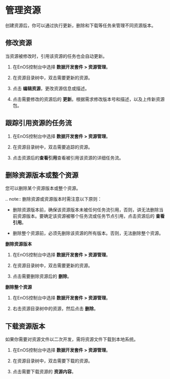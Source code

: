 # 管理资源

创建资源后，你可以通过执行更新，删除和下载等任务来管理不同资源版本。


## 修改资源<edit>

当资源被修改时，引用该资源的任务也会自动更新。

1. 在EnOS控制台中选择 **数据开发套件 > 资源管理**。

2. 在资源目录树中，双击需要更新的资源。

3. 点击 **编辑资源**，更改资源信息或描述。

4. 点击需要修改的资源后的 **更新**。根据需求修改版本号和描述，以及上传新资源包。


## 跟踪引用资源的任务流<trace>

1. 在EnOS控制台中选择 **数据开发套件 > 资源管理**。

2. 在资源目录树中，双击需要追踪的资源。

3. 点击资源后的**查看引用**查看被引用该资源的详细任务流。


## 删除资源版本或整个资源<delete>

您可以删除某个资源版本或整个资源。

.. note:: 删除资源或资源版本时需注意以下原则：

- 删除资源版本前，确保该资源版本未被任何任务流引用，否则，讲无法删除当前资源版本。要确定该资源被哪个任务流或任务节点引用，点击资源后的 **查看引用**。

- 删除整个资源前，必须先删除该资源的所有版本。否则，无法删除整个资源。


**删除资源版本**

1. 在EnOS控制台中选择 **数据开发套件 > 资源管理**。

2. 在资源目录树中，双击需要更新的资源。

3. 点击需要删除资源后的 **删除**。

**删除整个资源**

1. 在EnOS控制台中选择 **数据开发套件 > 资源管理**。

2. 右击资源目录树中的资源，然后点击 **删除**。


## 下载资源版本<download>

如果你需要对资源文件以二次开发，需将资源文件下载到本地系统。

1. 在EnOS控制台中选择 **数据开发套件 > 资源管理**。

2. 在资源目录树中，双击需要下载的资源。

3. 点击需要下载资源的 **资源内容**。
